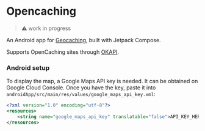 # Opencaching

> ⚠️ work in progress

An Android app for [Geocaching], built with Jetpack Compose.

Supports OpenCaching sites through [OKAPI](https://www.opencaching.pl/okapi/introduction.html).

### Android setup

To display the map, a Google Maps API key is needed. It can be obtained on Google Cloud Console.
Once you have the key, paste it into `androidApp/src/main/res/values/google_maps_api_key.xml`:

```xml
<?xml version="1.0" encoding="utf-8"?>
<resources>
    <string name="google_maps_api_key" translatable="false">API_KEY_HERE</string>
</resources>
```

[Geocaching]: https://en.wikipedia.org/wiki/Geocaching
